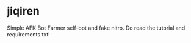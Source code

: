 # jiqiren
Simple AFK Bot Farmer self-bot and fake nitro.
Do read the tutorial and requirements.txt!
